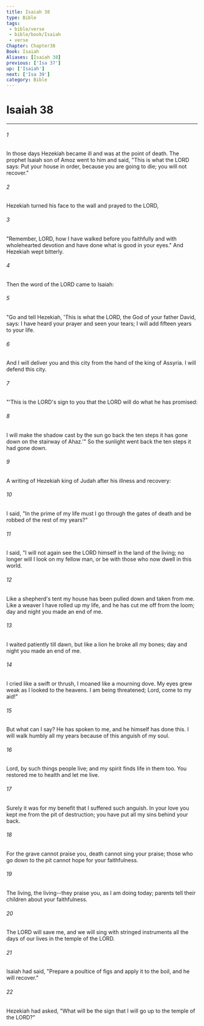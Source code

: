 ```yaml
---
title: Isaiah 38
type: Bible
tags:
 - bible/verse
 - bible/book/Isaiah
 - verse
Chapter: Chapter38
Book: Isaiah
Aliases: [Isaiah 38]
previous: ['Isa 37']
up: ['Isaiah']
next: ['Isa 39']
category: Bible
---
```

# Isaiah 38

***


###### 1 
In those days Hezekiah became ill and was at the point of death. The prophet Isaiah son of Amoz went to him and said, "This is what the LORD says: Put your house in order, because you are going to die; you will not recover." 

###### 2 
Hezekiah turned his face to the wall and prayed to the LORD, 

###### 3 
"Remember, LORD, how I have walked before you faithfully and with wholehearted devotion and have done what is good in your eyes." And Hezekiah wept bitterly. 

###### 4 
Then the word of the LORD came to Isaiah: 

###### 5 
"Go and tell Hezekiah, 'This is what the LORD, the God of your father David, says: I have heard your prayer and seen your tears; I will add fifteen years to your life. 

###### 6 
And I will deliver you and this city from the hand of the king of Assyria. I will defend this city. 

###### 7 
"'This is the LORD's sign to you that the LORD will do what he has promised: 

###### 8 
I will make the shadow cast by the sun go back the ten steps it has gone down on the stairway of Ahaz.'" So the sunlight went back the ten steps it had gone down. 

###### 9 
A writing of Hezekiah king of Judah after his illness and recovery: 

###### 10 
I said, "In the prime of my life must I go through the gates of death and be robbed of the rest of my years?" 

###### 11 
I said, "I will not again see the LORD himself in the land of the living; no longer will I look on my fellow man, or be with those who now dwell in this world. 

###### 12 
Like a shepherd's tent my house has been pulled down and taken from me. Like a weaver I have rolled up my life, and he has cut me off from the loom; day and night you made an end of me. 

###### 13 
I waited patiently till dawn, but like a lion he broke all my bones; day and night you made an end of me. 

###### 14 
I cried like a swift or thrush, I moaned like a mourning dove. My eyes grew weak as I looked to the heavens. I am being threatened; Lord, come to my aid!" 

###### 15 
But what can I say? He has spoken to me, and he himself has done this. I will walk humbly all my years because of this anguish of my soul. 

###### 16 
Lord, by such things people live; and my spirit finds life in them too. You restored me to health and let me live. 

###### 17 
Surely it was for my benefit that I suffered such anguish. In your love you kept me from the pit of destruction; you have put all my sins behind your back. 

###### 18 
For the grave cannot praise you, death cannot sing your praise; those who go down to the pit cannot hope for your faithfulness. 

###### 19 
The living, the living--they praise you, as I am doing today; parents tell their children about your faithfulness. 

###### 20 
The LORD will save me, and we will sing with stringed instruments all the days of our lives in the temple of the LORD. 

###### 21 
Isaiah had said, "Prepare a poultice of figs and apply it to the boil, and he will recover." 

###### 22 
Hezekiah had asked, "What will be the sign that I will go up to the temple of the LORD?" 
